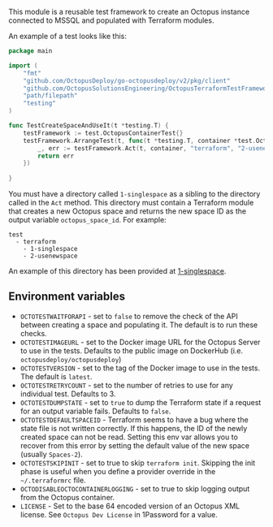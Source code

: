 This module is a reusable test framework to create an Octopus instance connected to MSSQL and populated with
Terraform modules.

An example of a test looks like this:

```go
package main

import (
	"fmt"
	"github.com/OctopusDeploy/go-octopusdeploy/v2/pkg/client"
	"github.com/OctopusSolutionsEngineering/OctopusTerraformTestFramework/test"
	"path/filepath"
	"testing"
)

func TestCreateSpaceAndUseIt(t *testing.T) {
	testFramework := test.OctopusContainerTest{}
	testFramework.ArrangeTest(t, func(t *testing.T, container *test.OctopusContainer, client *client.Client) error {
        _, err := testFramework.Act(t, container, "terraform", "2-usenewspace", []string{})
        return err
    })
	
}
```

You must have a directory called `1-singlespace` as a sibling to the directory called in the `Act` method. This directory
must contain a Terraform module that creates a new Octopus space and returns the new space ID as the output variable `octopus_space_id`.
For example:

```
test
  - terraform
    - 1-singlespace
    - 2-usenewspace
```

An example of this directory has been provided at [1-singlespace](terraform%2F1-singlespace).

## Environment variables

* `OCTOTESTWAITFORAPI` - set to `false` to remove the check of the API between creating a space and populating it. The default is to run these checks.
* `OCTOTESTIMAGEURL` - set to the Docker image URL for the Octopus Server to use in the tests. Defaults to the public image on DockerHub (i.e. `octopusdeploy/octopusdeploy`)
* `OCTOTESTVERSION` - set to the tag of the Docker image to use in the tests. The default is `latest`.
* `OCTOTESTRETRYCOUNT` - set to the number of retries to use for any individual test. Defaults to 3.
* `OCTOTESTDUMPSTATE` - set to `true` to dump the Terraform state if a request for an output variable fails. Defaults to `false`.
* `OCTOTESTDEFAULTSPACEID` - Terraform seems to have a bug where the state file is not written correctly. If this happens, the ID of the newly created space can not be read. Setting this env var allows you to recover from this error by setting the default value of the new space (usually `Spaces-2`).
* `OCTOTESTSKIPINIT` - set to true to skip `terraform init`. Skipping the init phase is useful when you define a provider override in the `~/.terraformrc` file.
* `OCTODISABLEOCTOCONTAINERLOGGING` - set to true to skip logging output from the Octopus container.
* `LICENSE` - Set to the base 64 encoded version of an Octopus XML license. See `Octopus Dev License` in 1Password for a value.
